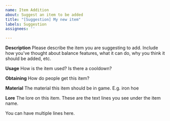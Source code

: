 ```yaml
---
name: Item Addition
about: Suggest an item to be added
title: "[Suggestion] My new item"
labels: Suggestion
assignees: ''

---
```


**Description**
Please describe the item you are suggesting to add. Include how you've thought about balance features, what it can do, why you think it should be added, etc.

**Usage**
How is the item used? Is there a cooldown?

**Obtaining**
How do people get this item?

**Material**
The material this item should be in game. E.g. iron hoe

**Lore**
The lore on this item. These are the text lines you see under the item name.

You can have multiple lines here.
